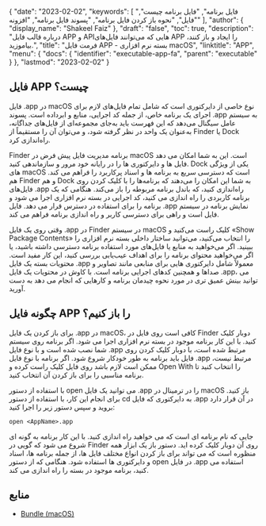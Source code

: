 {
  "date": "2023-02-02",
  "keywords": [
"فایل برنامه",
"فایل برنامه چیست",
"فایل",
"نحوه باز کردن فایل برنامه",
"پسوند فایل برنامه",
"افزونه"
],
  "author": {
    "display_name": "Shakeel Faiz"
},
  "draft": "false",
  "toc": true,
  "description": "درباره قالب فایل APP و APIهایی که می‌توانند فایل‌های APP را ایجاد و باز کنند، بیاموزید.",
  "title": "فرمت فایل APP - بسته نرم افزاری macOS",
  "linktitle": "APP",
  "menu": {
    "docs": {
      "identifier": "executable-app-fa",
      "parent": "executable"
}
},
  "lastmod": "2023-02-02"
}

## فایل APP چیست؟

فایل .app در macOS نوع خاصی از دایرکتوری است که شامل تمام فایل‌های لازم برای اجرای یک برنامه خاص، از جمله کد اجرایی، منابع و ابرداده است. پسوند .app به سیستم عامل سیگنال می‌دهد که این فهرست باید به‌جای مجموعه‌ای از فایل‌های جداگانه، به‌عنوان یک واحد در نظر گرفته شود، و می‌توان آن را مستقیماً از Finder یا Dock راه‌اندازی کرد.

Finder برنامه مدیریت فایل پیش فرض در macOS است. این به شما امکان می دهد فایل ها و دایرکتوری ها را در رایانه خود مرور و سازماندهی کنید. Dock یکی از ویژگی های macOS است که دسترسی سریع به برنامه ها و اسناد پرکاربرد را فراهم می کند. هم Finder و هم Dock به شما این امکان را می‌دهند که برنامه‌ها را با کلیک کردن روی فایل‌های .app راه‌اندازی کنید، که باندل برنامه مربوطه را باز می‌کند. هنگامی که یک برنامه کاربردی را راه اندازی می کنید، کد اجرایی در بسته نرم افزاری اجرا می شود و برنامه را برای استفاده در دسترس قرار می دهد. فایل .app نمایش برنامه در سیستم فایل است و راهی برای دسترسی کاربر و راه اندازی برنامه فراهم می کند.

وقتی روی یک فایل .app در Finder در سیستم macOS کلیک راست می‌کنید و «Show Package Contents» را انتخاب می‌کنید، می‌توانید ساختار داخلی بسته نرم افزاری را ببینید. اگر می‌خواهید به منابع یا فایل‌های مورد استفاده برنامه دسترسی داشته باشید، یا اگر می‌خواهید محتوای برنامه را برای اهداف عیب‌یابی بررسی کنید، این کار مفید است. محتویات بسته یک فایل .app معمولاً شامل دایرکتوری هایی برای منابعی مانند تصاویر و صداها و همچنین کدهای اجرایی برنامه است. با کاوش در محتویات یک فایل .app، می توانید بینش عمیق تری در مورد نحوه چیدمان برنامه و کارهایی که انجام می دهد به دست آورید.

## چگونه فایل APP را باز کنیم؟

برای باز کردن یک فایل .app در macOS، کافی است روی فایل در Finder دوبار کلیک کنید. با این کار برنامه موجود در بسته نرم افزاری اجرا می شود. اگر برنامه روی سیستم شما نصب شده است و با نوع فایل .app مرتبط شده است، با دوبار کلیک کردن روی فایل باید برنامه به طور خودکار شروع شود. اگر برنامه با نوع فایل .app مرتبط نیست، ممکن است لازم باشد روی فایل کلیک راست کرده و Open With را انتخاب کنید تا برنامه مناسبی را برای باز کردن آن انتخاب کنید.

با استفاده از دستور open می توانید یک فایل .app را در ترمینال در macOS باز کنید. برای انجام این کار، با استفاده از دستور cd به دایرکتوری که فایل .app در آن قرار دارد بروید و سپس دستور زیر را اجرا کنید:

```
open <AppName>.app 
```

جایی که<AppName> نام برنامه ای است که می خواهید راه اندازی کنید. با این کار برنامه به گونه ای شروع می شود که گویی در Finder روی آن دوبار کلیک کرده اید. دستور باز یک ابزار همه منظوره است که می تواند برای باز کردن انواع مختلف فایل ها، از جمله برنامه ها، اسناد و دایرکتوری ها استفاده شود. هنگامی که از دستور open در فایل .app استفاده می کنید، برنامه موجود در بسته را راه اندازی می کند.

## منابع
* [Bundle (macOS)](https://en.wikipedia.org/wiki/Bundle_(macOS))
